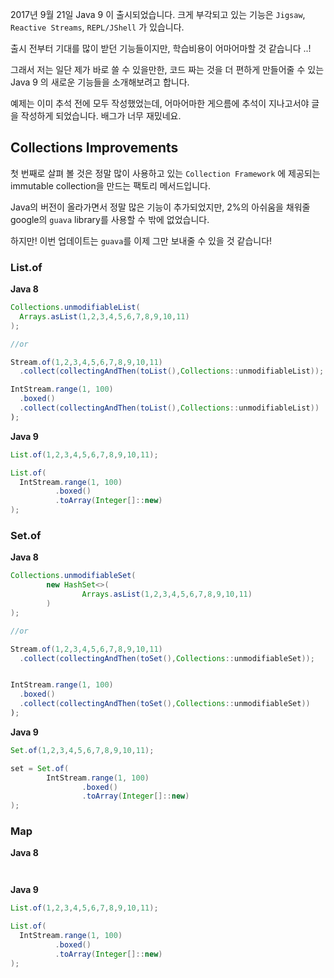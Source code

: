 2017년 9월 21일 Java 9 이 출시되었습니다. 크게 부각되고 있는 기능은 `Jigsaw`, `Reactive Streams`, `REPL/JShell` 가 있습니다.

출시 전부터 기대를 많이 받던 기능들이지만, 학습비용이 어마어마할 것 같습니다 ..!

그래서 저는 일단 제가 바로 쓸 수 있을만한, 코드 짜는 것을 더 편하게 만들어줄 수 있는 Java 9 의 새로운 기능들을 소개해보려고 합니다.

예제는 이미 추석 전에 모두 작성했었는데, 어마어마한 게으름에 추석이 지나고서야 글을 작성하게 되었습니다. 배그가 너무 재밌네요.

Collections Improvements
------------------------

첫 번째로 살펴 볼 것은 정말 많이 사용하고 있는 `Collection Framework` 에 제공되는 immutable collection을 만드는 팩토리 메서드입니다.

Java의 버전이 올라가면서 정말 많은 기능이 추가되었지만, 2%의 아쉬움을 채워줄 google의 `guava` library를 사용할 수 밖에 없었습니다.

하지만! 이번 업데이트는 `guava`를 이제 그만 보내줄 수 있을 것 같습니다!

### List.of

**Java 8**

```java
Collections.unmodifiableList(
  Arrays.asList(1,2,3,4,5,6,7,8,9,10,11)
);

//or

Stream.of(1,2,3,4,5,6,7,8,9,10,11)
  .collect(collectingAndThen(toList(),Collections::unmodifiableList));
```

```java
IntStream.range(1, 100)
  .boxed()
  .collect(collectingAndThen(toList(),Collections::unmodifiableList))
);
```

**Java 9**

```java
List.of(1,2,3,4,5,6,7,8,9,10,11);
```

```java
List.of(
  IntStream.range(1, 100)
          .boxed()
          .toArray(Integer[]::new)
);
```

### Set.of

**Java 8**

```java
Collections.unmodifiableSet(
        new HashSet<>(
                Arrays.asList(1,2,3,4,5,6,7,8,9,10,11)
        )
);

//or

Stream.of(1,2,3,4,5,6,7,8,9,10,11)
  .collect(collectingAndThen(toSet(),Collections::unmodifiableSet));
```

```java

IntStream.range(1, 100)
  .boxed()
  .collect(collectingAndThen(toSet(),Collections::unmodifiableSet))
);
```

**Java 9**

```java
Set.of(1,2,3,4,5,6,7,8,9,10,11);
```

```java
set = Set.of(
        IntStream.range(1, 100)
                .boxed()
                .toArray(Integer[]::new)
);
```

### Map

**Java 8**

```java

```

```java

```

**Java 9**

```java
List.of(1,2,3,4,5,6,7,8,9,10,11);
```

```java
List.of(
  IntStream.range(1, 100)
          .boxed()
          .toArray(Integer[]::new)
);
```
